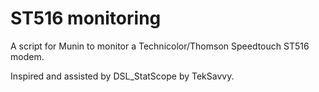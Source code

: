 # ST516 monitoring

A script for Munin to monitor a Technicolor/Thomson Speedtouch ST516
modem.

Inspired and assisted by DSL_StatScope by TekSavvy.
